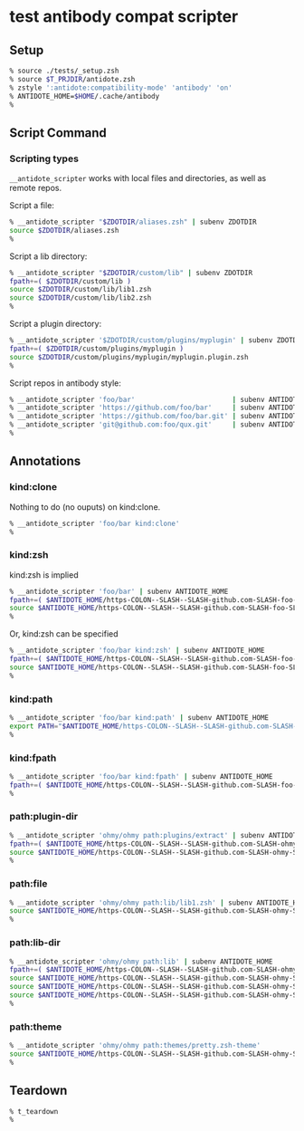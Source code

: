 # test antibody compat scripter

## Setup

```zsh
% source ./tests/_setup.zsh
% source $T_PRJDIR/antidote.zsh
% zstyle ':antidote:compatibility-mode' 'antibody' 'on'
% ANTIDOTE_HOME=$HOME/.cache/antibody
%
```

## Script Command

### Scripting types

`__antidote_scripter` works with local files and directories, as well as remote repos.

Script a file:

```zsh
% __antidote_scripter "$ZDOTDIR/aliases.zsh" | subenv ZDOTDIR
source $ZDOTDIR/aliases.zsh
%
```

Script a lib directory:

```zsh
% __antidote_scripter "$ZDOTDIR/custom/lib" | subenv ZDOTDIR
fpath+=( $ZDOTDIR/custom/lib )
source $ZDOTDIR/custom/lib/lib1.zsh
source $ZDOTDIR/custom/lib/lib2.zsh
%
```

Script a plugin directory:

```zsh
% __antidote_scripter '$ZDOTDIR/custom/plugins/myplugin' | subenv ZDOTDIR
fpath+=( $ZDOTDIR/custom/plugins/myplugin )
source $ZDOTDIR/custom/plugins/myplugin/myplugin.plugin.zsh
%
```

Script repos in antibody style:

```zsh
% __antidote_scripter 'foo/bar'                        | subenv ANTIDOTE_HOME  #=> --file ./testdata/antibody/script-foobar.zsh
% __antidote_scripter 'https://github.com/foo/bar'     | subenv ANTIDOTE_HOME  #=> --file ./testdata/antibody/script-foobar.zsh
% __antidote_scripter 'https://github.com/foo/bar.git' | subenv ANTIDOTE_HOME  #=> --file ./testdata/antibody/script-foobar.zsh
% __antidote_scripter 'git@github.com:foo/qux.git'     | subenv ANTIDOTE_HOME  #=> --file ./testdata/antibody/script-fooqux.zsh
%
```

## Annotations

### kind:clone

Nothing to do (no ouputs) on kind:clone.

```zsh
% __antidote_scripter 'foo/bar kind:clone'
%
```

### kind:zsh

kind:zsh is implied

```zsh
% __antidote_scripter 'foo/bar' | subenv ANTIDOTE_HOME
fpath+=( $ANTIDOTE_HOME/https-COLON--SLASH--SLASH-github.com-SLASH-foo-SLASH-bar )
source $ANTIDOTE_HOME/https-COLON--SLASH--SLASH-github.com-SLASH-foo-SLASH-bar/bar.plugin.zsh
%
```

Or, kind:zsh can be specified

```zsh
% __antidote_scripter 'foo/bar kind:zsh' | subenv ANTIDOTE_HOME
fpath+=( $ANTIDOTE_HOME/https-COLON--SLASH--SLASH-github.com-SLASH-foo-SLASH-bar )
source $ANTIDOTE_HOME/https-COLON--SLASH--SLASH-github.com-SLASH-foo-SLASH-bar/bar.plugin.zsh
%
```

### kind:path

```zsh
% __antidote_scripter 'foo/bar kind:path' | subenv ANTIDOTE_HOME
export PATH="$ANTIDOTE_HOME/https-COLON--SLASH--SLASH-github.com-SLASH-foo-SLASH-bar:$PATH"
%
```

### kind:fpath

```zsh
% __antidote_scripter 'foo/bar kind:fpath' | subenv ANTIDOTE_HOME
fpath+=( $ANTIDOTE_HOME/https-COLON--SLASH--SLASH-github.com-SLASH-foo-SLASH-bar )
%
```

### path:plugin-dir

```zsh
% __antidote_scripter 'ohmy/ohmy path:plugins/extract' | subenv ANTIDOTE_HOME
fpath+=( $ANTIDOTE_HOME/https-COLON--SLASH--SLASH-github.com-SLASH-ohmy-SLASH-ohmy/plugins/extract )
source $ANTIDOTE_HOME/https-COLON--SLASH--SLASH-github.com-SLASH-ohmy-SLASH-ohmy/plugins/extract/extract.plugin.zsh
%
```

### path:file

```zsh
% __antidote_scripter 'ohmy/ohmy path:lib/lib1.zsh' | subenv ANTIDOTE_HOME
source $ANTIDOTE_HOME/https-COLON--SLASH--SLASH-github.com-SLASH-ohmy-SLASH-ohmy/lib/lib1.zsh
%
```

### path:lib-dir

```zsh
% __antidote_scripter 'ohmy/ohmy path:lib' | subenv ANTIDOTE_HOME
fpath+=( $ANTIDOTE_HOME/https-COLON--SLASH--SLASH-github.com-SLASH-ohmy-SLASH-ohmy/lib )
source $ANTIDOTE_HOME/https-COLON--SLASH--SLASH-github.com-SLASH-ohmy-SLASH-ohmy/lib/lib1.zsh
source $ANTIDOTE_HOME/https-COLON--SLASH--SLASH-github.com-SLASH-ohmy-SLASH-ohmy/lib/lib2.zsh
source $ANTIDOTE_HOME/https-COLON--SLASH--SLASH-github.com-SLASH-ohmy-SLASH-ohmy/lib/lib3.zsh
%
```

### path:theme

```zsh
% __antidote_scripter 'ohmy/ohmy path:themes/pretty.zsh-theme'
source $ANTIDOTE_HOME/https-COLON--SLASH--SLASH-github.com-SLASH-ohmy-SLASH-ohmy/themes/pretty.zsh-theme
%
```

## Teardown

```zsh
% t_teardown
%
```
